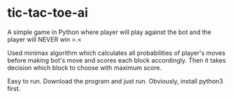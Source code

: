 # tic-tac-toe-ai
A simple game in Python where player will play against the bot and the player will NEVER win >.<

Used minimax algorithm which calculates all probabilities of player's moves before making bot's move and scores each block accordingly. Then it takes decision which block to choose with maximum score.

Easy to run. Download the program and just run. Obviously, install python3 first.
